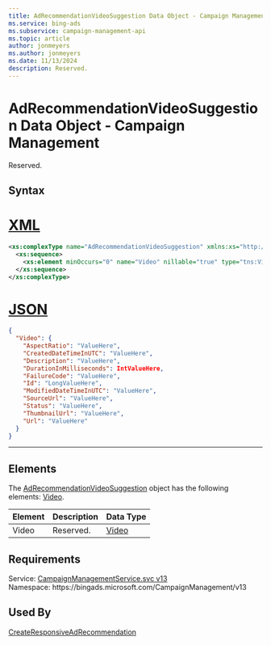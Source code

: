 ```yaml
---
title: AdRecommendationVideoSuggestion Data Object - Campaign Management
ms.service: bing-ads
ms.subservice: campaign-management-api
ms.topic: article
author: jonmeyers
ms.author: jonmeyers
ms.date: 11/13/2024
description: Reserved.
---
```

# AdRecommendationVideoSuggestion Data Object - Campaign Management
Reserved.

## Syntax

# [XML](#tab/xml)

```xml
<xs:complexType name="AdRecommendationVideoSuggestion" xmlns:xs="http://www.w3.org/2001/XMLSchema">
  <xs:sequence>
    <xs:element minOccurs="0" name="Video" nillable="true" type="tns:Video" />
  </xs:sequence>
</xs:complexType>
```

# [JSON](#tab/json)

```json
{
  "Video": {
    "AspectRatio": "ValueHere",
    "CreatedDateTimeInUTC": "ValueHere",
    "Description": "ValueHere",
    "DurationInMilliseconds": IntValueHere,
    "FailureCode": "ValueHere",
    "Id": "LongValueHere",
    "ModifiedDateTimeInUTC": "ValueHere",
    "SourceUrl": "ValueHere",
    "Status": "ValueHere",
    "ThumbnailUrl": "ValueHere",
    "Url": "ValueHere"
  }
}
```

-----

## <a name="elements"></a>Elements

The [AdRecommendationVideoSuggestion](adrecommendationvideosuggestion.md) object has the following elements: [Video](#video).

|Element|Description|Data Type|
|-----------|---------------|-------------|
|<a name="video"></a>Video|Reserved.|[Video](video.md)|

## Requirements
Service: [CampaignManagementService.svc v13](https://campaign.api.bingads.microsoft.com/Api/Advertiser/CampaignManagement/v13/CampaignManagementService.svc)  
Namespace: https\://bingads.microsoft.com/CampaignManagement/v13  

## Used By
[CreateResponsiveAdRecommendation](createresponsiveadrecommendation.md)  
